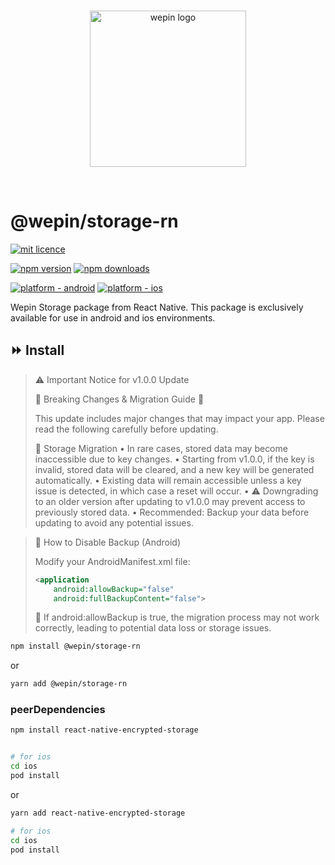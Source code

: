 <br/>

<p align="center">
  <a href="https://wepin.io">
      <picture>
        <source media="(prefers-color-scheme: dark)" srcset="https://github.com/WepinWallet/wepin-web-sdk-v1/blob/main//assets/wepin_logo_white.png">
        <img bg_color="white" alt="wepin logo" src="https://github.com/WepinWallet/wepin-web-sdk-v1/blob/main//assets/wepin_logo_color.png" width="250" height="auto">
      </picture>
  </a>
</p>

<br>

# @wepin/storage-rn

[![mit licence](https://img.shields.io/dub/l/vibe-d.svg?style=for-the-badge)](https://github.com/WepinWallet/wepin-react-native-sdk-v1/blob/main/LICENSE)

[![npm version](https://img.shields.io/npm/v/@wepin/storage-rn?logo=npm&style=for-the-badge)](https://www.npmjs.org/package/@wepin/storage-rn) [![npm downloads](https://img.shields.io/npm/dt/@wepin/storage-rn.svg?label=downloads&style=for-the-badge)](https://www.npmjs.org/package/@wepin/storage-rn)

[![platform - android](https://img.shields.io/badge/platform-Android-3ddc84.svg?logo=android&style=for-the-badge)](https://www.android.com/) [![platform - ios](https://img.shields.io/badge/platform-iOS-000.svg?logo=apple&style=for-the-badge)](https://developer.apple.com/ios/)

Wepin Storage package from React Native. This package is exclusively available for use in android and ios environments.

## ⏩ Install

> ⚠️ Important Notice for v1.0.0 Update
>
> 🚨 Breaking Changes & Migration Guide 🚨
>
> This update includes major changes that may impact your app. Please read the following carefully before updating.
>
> 🔄 Storage Migration
> • In rare cases, stored data may become inaccessible due to key changes.
> • Starting from v1.0.0, if the key is invalid, stored data will be cleared, and a new key will be generated automatically.
> • Existing data will remain accessible unless a key issue is detected, in which case a reset will occur.
> • ⚠️ Downgrading to an older version after updating to v1.0.0 may prevent access to previously stored data.
> • Recommended: Backup your data before updating to avoid any potential issues.

> 🔧 How to Disable Backup (Android)
>
> Modify your AndroidManifest.xml file:
>
> ```xml
> <application
>     android:allowBackup="false"
>     android:fullBackupContent="false">
> ```
>
> 🔹 If android:allowBackup is true, the migration process may not work correctly, leading to potential data loss or storage issues.

```sh
npm install @wepin/storage-rn
```

or

```sh
yarn add @wepin/storage-rn
```

### peerDependencies

```bash
npm install react-native-encrypted-storage


# for ios
cd ios
pod install
```

or

```bash
yarn add react-native-encrypted-storage

# for ios
cd ios
pod install
```
